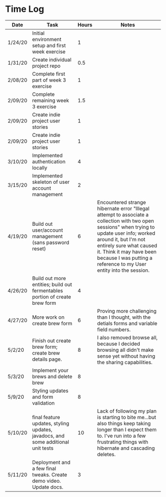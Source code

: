 # Time Log

| Date | Task | Hours | Notes|
|------|------|-------|------|
| 1/24/20| Initial environment setup and first week exercise | 1 | |
|1/31/20| Create individual project repo | 0.5 ||
|2/08/20| Complete first part of week 3 exercise | 1 ||
|2/09/20| Complete remaining week 3 exercise | 1.5 ||
|2/09/20| Create indie project user stories | 1 ||
|2/09/20| Create indie project user stories | 1 ||
|3/10/20| Implemented authentication locally | 4 ||
|3/15/20| Implemented skeleton of user account management | 2 ||
|4/19/20| Build out user/account management (sans password reset) | 6 | Encountered strange hibernate error "Illegal attempt to associate a collection with two open sessions" when trying to update user info; worked around it, but I'm not entirely sure what caused it. Think it may have been because I was putting a reference to my User entity into the session. |
|4/26/20| Build out more entities; build out fermentables portion of create brew form | 4 | |
|4/27/20| More work on create brew form | 6 | Proving more challenging than I thought, with the detials forms and variable field numbers. |
|5/2/20| Finish out create brew form; create brew details page. | 8 | I also removed browse all, because I decided browsing all didn't make sense yet without having the sharing capabilities. |
|5/3/20| Implement your brews and delete brew | 8 | |
|5/9/20| Styling updates and form validation | 8 | |
|5/10/20| final feature updates, styling updates, javadocs, and some additional unit tests| 10 | Lack of following my plan is starting to bite me...but also things keep taking longer than I expect them to. I've run into a few frustrating things with hibernate and cascading deletes. |
|5/11/20| Deployment and a few final tweaks. Create demo video. Update docs. | 3 | |